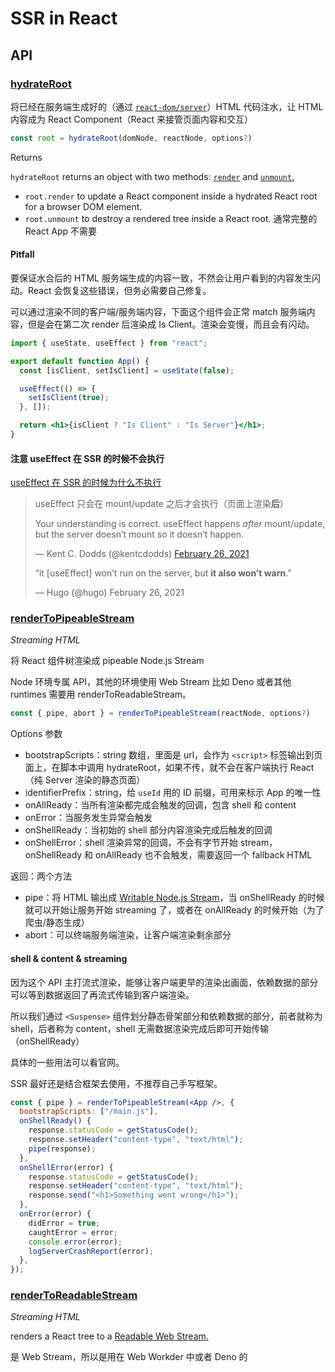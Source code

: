 # SSR in React

## API

### [hydrateRoot](https://react.dev/reference/react-dom/client/hydrateRoot)

将已经在服务端生成好的（通过 [`react-dom/server`](https://react.dev/reference/react-dom/server)）HTML 代码注水，让 HTML 内容成为 React Component（React 来接管页面内容和交互）

```javascript
const root = hydrateRoot(domNode, reactNode, options?)
```

Returns

`hydrateRoot` returns an object with two methods: [`render`](https://react.dev/reference/react-dom/client/hydrateRoot#root-render) and [`unmount`.](https://react.dev/reference/react-dom/client/hydrateRoot#root-unmount)

- `root.render` to update a React component inside a hydrated React root for a browser DOM element.
- `root.unmount` to destroy a rendered tree inside a React root. 通常完整的 React App 不需要

#### Pitfall

要保证水合后的 HTML 服务端生成的内容一致，不然会让用户看到的内容发生闪动。React 会恢复这些错误，但务必需要自己修复。

可以通过渲染不同的客户端/服务端内容，下面这个组件会正常 match 服务端内容，但是会在第二次 render 后渲染成 Is Client。渲染会变慢，而且会有闪动。

```jsx
import { useState, useEffect } from "react";

export default function App() {
  const [isClient, setIsClient] = useState(false);

  useEffect(() => {
    setIsClient(true);
  }, []);

  return <h1>{isClient ? "Is Client" : "Is Server"}</h1>;
}
```

#### 注意 useEffect 在 SSR 的时候不会执行

[useEffect 在 SSR 的时候为什么不执行](https://codewithhugo.com/react-useeffect-ssr/)

> useEffect 只会在 mount/update 之后才会执行（页面上渲染**后**）
>
> Your understanding is correct. useEffect happens _after_ mount/update, but the server doesn’t mount so it doesn’t happen.
>
> — Kent C. Dodds (@kentcdodds) [February 26, 2021](https://twitter.com/kentcdodds/status/1365359744991469570?ref_src=twsrc^tfw)
>
> “it [useEffect] won’t run on the server, but **it also won’t warn**.”
>
> — Hugo (@hugo) February 26, 2021

### [renderToPipeableStream](https://react.dev/reference/react-dom/server/renderToPipeableStream)

_Streaming HTML_

将 React 组件树渲染成 pipeable Node.js Stream

Node 环境专属 API，其他的环境使用 Web Stream 比如 Deno 或者其他 runtimes 需要用 renderToReadableStream。

```javascript
const { pipe, abort } = renderToPipeableStream(reactNode, options?)
```

Options 参数

- bootstrapScripts：string 数组，里面是 url，会作为 `<script>` 标签输出到页面上，在脚本中调用 hydrateRoot，如果不传，就不会在客户端执行 React（纯 Server 渲染的静态页面）
- identifierPrefix：string，给 `useId` 用的 ID 前缀，可用来标示 App 的唯一性
- onAllReady：当所有渲染都完成会触发的回调，包含 shell 和 content
- onError：当服务发生异常会触发
- onShellReady：当初始的 shell 部分内容渲染完成后触发的回调
- onShellError：shell 渲染异常的回调，不会有字节开始 stream，onShellReady 和 onAllReady 也不会触发，需要返回一个 fallback HTML

返回：两个方法

- pipe：将 HTML 输出成 [Writable Node.js Stream](https://nodejs.org/api/stream.html#writable-streams)，当 onShellReady 的时候就可以开始让服务开始 streaming 了，或者在 onAllReady 的时候开始（为了爬虫/静态生成）
- abort：可以终端服务端渲染，让客户端渲染剩余部分

#### shell & content & streaming

因为这个 API 主打流式渲染，能够让客户端更早的渲染出画面，依赖数据的部分可以等到数据返回了再流式传输到客户端渲染。

所以我们通过 `<Suspense>` 组件划分静态骨架部分和依赖数据的部分，前者就称为 shell，后者称为 content，shell 无需数据渲染完成后即可开始传输（onShellReady）

具体的一些用法可以看官网。

SSR 最好还是结合框架去使用，不推荐自己手写框架。

```jsx
const { pipe } = renderToPipeableStream(<App />, {
  bootstrapScripts: ["/main.js"],
  onShellReady() {
    response.statusCode = getStatusCode();
    response.setHeader("content-type", "text/html");
    pipe(response);
  },
  onShellError(error) {
    response.statusCode = getStatusCode();
    response.setHeader("content-type", "text/html");
    response.send("<h1>Something went wrong</h1>");
  },
  onError(error) {
    didError = true;
    caughtError = error;
    console.error(error);
    logServerCrashReport(error);
  },
});
```

### [renderToReadableStream](https://react.dev/reference/react-dom/server/renderToReadableStream)

_Streaming HTML_

renders a React tree to a [Readable Web Stream.](https://developer.mozilla.org/en-US/docs/Web/API/ReadableStream)

是 Web Stream，所以是用在 Web Workder 中或者 Deno 的

